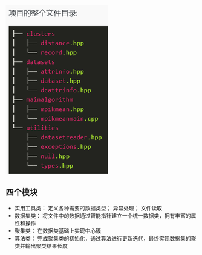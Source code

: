 ![](./img/arch.png)

## 四个模块

- 实用工具类： 定义各种需要的数据类型；  异常处理；  文件读取
- 数据集类：    将文件中的数据通过智能指针建立一个统一数据类，拥有丰富的属性和操作
- 聚集类： 在数据类基础上实现中心簇
- 算法类： 完成聚集类的初始化，通过算法进行更新迭代，最终实现数据集的聚类并输出聚类结果长度